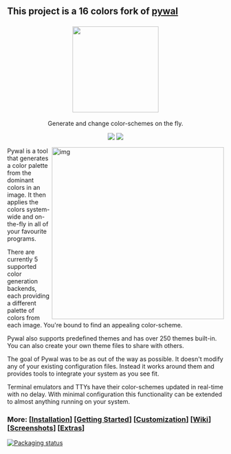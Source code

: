## This project is a 16 colors fork of [pywal](https://github.com/dylanaraps/pywal)
<h3 align="center"><img src="https://i.imgur.com/5WgMACe.gif" width="200px"></h3>
<p align="center">Generate and change color-schemes on the fly.</p>

<p align="center">
<a href="./LICENSE.md"><img src="https://img.shields.io/badge/license-MIT-blue.svg"></a>
<a href="https://pypi.python.org/pypi/pywal16/"><img src="https://img.shields.io/pypi/v/pywal16.svg"></a>
</p>

<img src="https://i.imgur.com/V1FuvJP.png" alt="img" align="right" width="400px">

Pywal is a tool that generates a color palette from the dominant colors in an image. It then applies the colors system-wide and on-the-fly in all of your favourite programs.  

There are currently 5 supported color generation backends, each providing a different palette of colors from each image. You're bound to find an appealing color-scheme.

Pywal also supports predefined themes and has over 250 themes built-in. You can also create your own theme files to share with others.

The goal of Pywal was to be as out of the way as possible. It doesn't modify any of your existing configuration files. Instead it works around them and provides tools to integrate your system as you see fit.

Terminal emulators and TTYs have their color-schemes updated in real-time with no delay. With minimal configuration this functionality can be extended to almost anything running on your system.

### More: \[[Installation](https://github.com/eylles/pywal16/wiki/Installation)] \[[Getting Started](https://github.com/eylles/pywal16/wiki/Getting-Started)] \[[Customization](https://github.com/eylles/pywal16/wiki/Customization)] \[[Wiki](https://github.com/eylles/pywal16/wiki)] \[[Screenshots](https://www.reddit.com/r/unixporn/search?q=wal&restrict_sr=on&sort=relevance&t=all)] \[[Extras](https://github.com/eylles/pywal-extra)]

[![Packaging status](https://repology.org/badge/vertical-allrepos/pywal16.svg)](https://repology.org/project/pywal16/versions)
